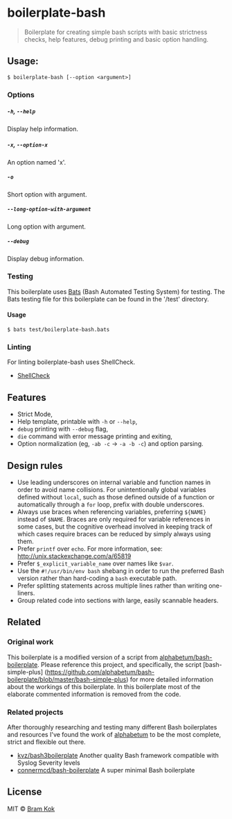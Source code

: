 # boilerplate-bash

> Boilerplate for creating simple bash scripts with basic strictness
> checks, help features, debug printing and basic option handling.

## Usage:
```
$ boilerplate-bash [--option <argument>]
```
### Options

##### `-h`, `--help`

Display help information.

##### `-x`, `--option-x`

An option named 'x'.

##### `-o`

Short option with argument.

##### `--long-option-with-argument`

Long option with argument.

##### `--debug`

Display debug information.

### Testing

This boilerplate uses [Bats](https://github.com/sstephenson/bats)
(Bash Automated Testing System) for testing. The Bats testing file for this
boilerplate can be found in the '/test' directory.

#### Usage

```
$ bats test/boilerplate-bash.bats
```

### Linting

For linting boilerplate-bash uses ShellCheck.

- [ShellCheck](http://www.shellcheck.net)

## Features

- Strict Mode,
- Help template, printable with `-h` or `--help`,
- `debug` printing with `--debug` flag,
- `die` command with error message printing and exiting,
- Option normalization (eg, `-ab -c` -> `-a -b -c`) and option parsing.

## Design rules

- Use leading underscores on internal variable and function names in order
  to avoid name collisions. For unintentionally global variables defined
  without `local`, such as those defined outside of a function or
  automatically through a `for` loop, prefix with double underscores.
- Always use braces when referencing variables, preferring `${NAME}` instead
  of `$NAME`. Braces are only required for variable references in some cases,
  but the cognitive overhead involved in keeping track of which cases require
  braces can be reduced by simply always using them.
- Prefer `printf` over `echo`. For more information, see:
  http://unix.stackexchange.com/a/65819
- Prefer `$_explicit_variable_name` over names like `$var`.
- Use the `#!/usr/bin/env bash` shebang in order to run the preferred
  Bash version rather than hard-coding a `bash` executable path.
- Prefer splitting statements across multiple lines rather than writing
  one-liners.
- Group related code into sections with large, easily scannable headers.

## Related

### Original work

This boilerplate is a modified version of a script from
[alphabetum/bash-boilerplate](https://github.com/alphabetum/bash-boilerplate).
Please reference this project, and specifically,
the script [bash-simple-plus]
(https://github.com/alphabetum/bash-boilerplate/blob/master/bash-simple-plus)
for more detailed information about the workings of this boilerplate. In this
boilerplate most of the elaborate commented information is removed from the
code.

### Related projects

After thoroughly researching and testing many different Bash boilerplates and
resources I've found the work of [alphabetum](https://github.com/alphabetum)
to be the most complete, strict and flexible out there.

- [kvz/bash3boilerplate](https://github.com/kvz/bash3boilerplate) Another
quality Bash framework compatible with Syslog Severity levels
- [connermcd/bash-boilerplate](https://github.com/connermcd/bash-boilerplate)
A super minimal Bash boilerplate

## License

MIT © [Bram Kok](https://bramkok.com)
